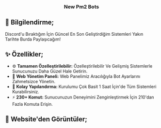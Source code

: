 <p align="center">
  <h3 align="center">New Pm2 Bots</h3>
</p>

## :tada: Bilgilendirme;

Discord'u Bıraktığım İçin Güncel En Son Geliştirdiğim Sistemleri Yakın Tarihte Burda Paylaşıcağım!

## :sparkles: Özellikler;

- :gear: **Tamamen Özelleştirilebilir:** Özelleştirilebilir Ve Gelişmiş Sistemlerle Sunucunuzu Daha Güzel Hale Getirin.
- :star2: **Web Yönetim Paneli:** Web Panelimiz Aracılığıyla Bot Ayarlarını Zahmetsizce Yönetin.
- :pencil: **Kolay Yapılandırma:** Kurulumu Çok Basit 1 Saat İçin'de Tüm Sistemleri Kurabilirsiniz.
- :zap: **230+ Komut:** Sunucunuzun Deneyimini Zenginleştirmek İçin 210'dan Fazla Komuta Erişin.

## :safety_pin: Website'den Görüntüler;
